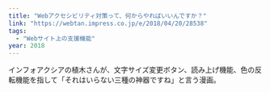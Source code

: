 ```yaml
---
title: "Webアクセシビリティ対策って、何からやればいいんですか？"
link: "https://webtan.impress.co.jp/e/2018/04/20/28538"
tags:
  - "Webサイト上の支援機能"
year: 2018
---
```


インフォアクシアの植木さんが、文字サイズ変更ボタン、読み上げ機能、色の反転機能を指して「それはいらない三種の神器ですね」と言う漫画。
